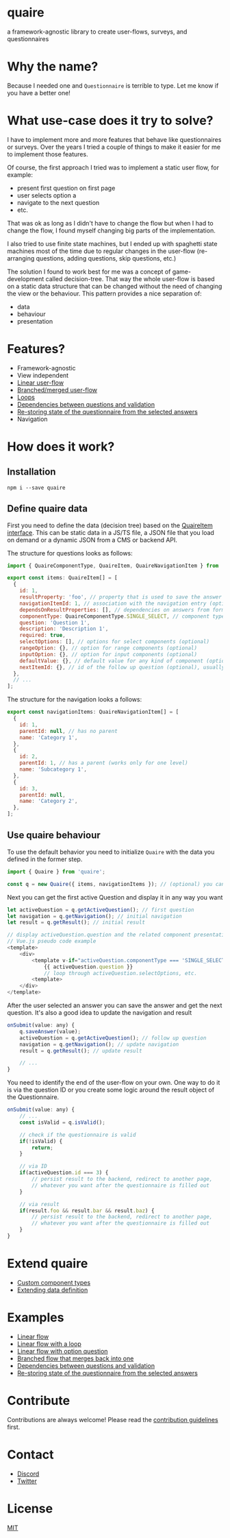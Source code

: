 # quaire

a framework-agnostic library to create user-flows, surveys, and questionnaires

# Why the name?

Because I needed one and `Questionnaire` is terrible to type. Let me know if you have a better one!

# What use-case does it try to solve?

I have to implement more and more features that behave like questionnaires or surveys.
Over the years I tried a couple of things to make it easier for me to implement those features.

Of course, the first approach I tried was to implement a static user flow, for example:

- present first question on first page
- user selects option a
- navigate to the next question
- etc.

That was ok as long as I didn't have to change the flow but when I had to change the flow,
I found myself changing big parts of the implementation.

I also tried to use finite state machines,
but I ended up with spaghetti state machines most of the time
due to regular changes in the user-flow (re-arranging questions, adding questions, skip questions, etc.)

The solution I found to work best for me was a concept of game-development called decision-tree.
That way the whole user-flow is based on a static data structure that can be changed without the need of changing
the view or the behaviour. This pattern provides a nice separation of:

- data
- behaviour
- presentation

# Features?

- Framework-agnostic
- View independent
- [Linear user-flow](https://github.com/devCrossNet/quaire/tree/main/examples/linear-flow)
- [Branched/merged user-flow](https://github.com/devCrossNet/quaire/tree/main/examples/branched-and-merged-flow)
- [Loops](https://github.com/devCrossNet/quaire/tree/main/examples/linear-flow-with-loop)
- [Dependencies between questions and validation](https://github.com/devCrossNet/quaire/tree/main/examples/dependencies-between-questions)
- [Re-storing state of the questionnaire from the selected answers](https://github.com/devCrossNet/quaire/blob/main/examples/restore-state.spec.ts)
- Navigation

# How does it work?

## Installation

```shell
npm i --save quaire
```

## Define quaire data

First you need to define the data (decision tree) based on the
[QuaireItem interface](https://github.com/devCrossNet/quaire/blob/main/src/interfaces.ts#L43). This can be static
data in a JS/TS file, a JSON file that you load on demand
or a dynamic JSON from a CMS or backend API.

The structure for questions looks as follows:

```js
import { QuaireComponentType, QuaireItem, QuaireNavigationItem } from 'quaire';

export const items: QuaireItem[] = [
  {
    id: 1,
    resultProperty: 'foo', // property that is used to save the answer
    navigationItemId: 1, // association with the navigation entry (optional)
    dependsOnResultProperties: [], // dependencies on answers from former questions, based on the result property - not question ID
    componentType: QuaireComponentType.SINGLE_SELECT, // component type as indication for custom presentation logic
    question: 'Question 1',
    description: 'Description 1',
    required: true,
    selectOptions: [], // options for select components (optional)
    rangeOption: {}, // option for range components (optional)
    inputOption: {}, // option for input components (optional)
    defaultValue: {}, // default value for any kind of component (optional)
    nextItemId: {}, // id of the follow up question (optional), usually you want to define this in selectOptions, rangeOption or inputOption
  },
  // ...
];
```

The structure for the navigation looks a follows:

```js
export const navigationItems: QuaireNavigationItem[] = [
  {
    id: 1,
    parentId: null, // has no parent
    name: 'Category 1',
  },
  {
    id: 2,
    parentId: 1, // has a parent (works only for one level)
    name: 'Subcategory 1',
  },
  {
    id: 3,
    parentId: null,
    name: 'Category 2',
  },
];
```

## Use quaire behaviour

To use the default behavior you need to initialize `Quaire` with the data you
defined in the former step.

```js
import { Quaire } from 'quaire';

const q = new Quaire({ items, navigationItems }); // (optional) you can pass an existing result to restore the questionnaire
```

Next you can get the first active Question and display it in any way you want

```js
let activeQuestion = q.getActiveQuestion(); // first question
let navigation = q.getNavigation(); // initial navigation
let result = q.getResult(); // initial result

// display activeQuestion.question and the related component presentation logic
// Vue.js pseudo code example
<template>
    <div>
        <template v-if="activeQuestion.componentType === 'SINGLE_SELECT'">
            {{ activeQuestion.question }}
            // loop through activeQuestion.selectOptions, etc.
        <template>
    </div>
</template>
```

After the user selected an answer you can save the answer and get the next question.
It's also a good idea to update the navigation and result

```js
onSubmit(value: any) {
    q.saveAnswer(value);
    activeQuestion = q.getActiveQuestion(); // follow up question
    navigation = q.getNavigation(); // update navigation
    result = q.getResult(); // update result

    // ...
}
```

You need to identify the end of the user-flow on your own.
One way to do it is via the question ID or you create some logic around
the result object of the Questionnaire.

```js
onSubmit(value: any) {
    // ...
    const isValid = q.isValid();

    // check if the questionnaire is valid
    if(!isValid) {
        return;
    }

    // via ID
    if(activeQuestion.id === 3) {
        // persist result to the backend, redirect to another page,
        // whatever you want after the questionnaire is filled out
    }

    // via result
    if(result.foo && result.bar && result.baz) {
        // persist result to the backend, redirect to another page,
        // whatever you want after the questionnaire is filled out
    }
}
```

# Extend quaire

- [Custom component types](https://github.com/devCrossNet/quaire/tree/main/examples/custom-component-types)
- [Extending data definition](https://github.com/devCrossNet/quaire/tree/main/examples/extending-data-definition)

# Examples

- [Linear flow](https://github.com/devCrossNet/quaire/tree/main/examples/linear-flow)
- [Linear flow with a loop](https://github.com/devCrossNet/quaire/tree/main/examples/linear-flow-with-loop)
- [Linear flow with option question](https://github.com/devCrossNet/quaire/tree/main/examples/linear-flow-skip-question)
- [Branched flow that merges back into one](https://github.com/devCrossNet/quaire/tree/main/examples/branched-and-merged-flow)
- [Dependencies between questions and validation](https://github.com/devCrossNet/quaire/tree/main/examples/dependencies-between-questions)
- [Re-storing state of the questionnaire from the selected answers](https://github.com/devCrossNet/quaire/tree/main/examples/restore-state.spec.ts)

# Contribute

Contributions are always welcome! Please read the [contribution guidelines](https://github.com/devCrossNet/quaire/blob/master/.github/CONTRIBUTING.md) first.

# Contact

- [Discord](https://discord.gg/59x5cg2)
- [Twitter](https://twitter.com/_jwerner_)

# License

[MIT](http://opensource.org/licenses/MIT)
